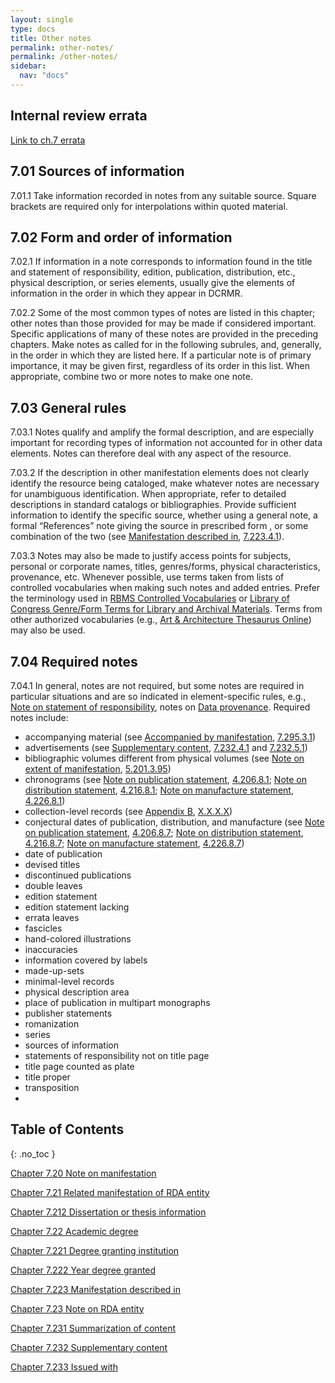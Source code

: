 ```yaml
---
layout: single
type: docs
title: Other notes
permalink: other-notes/
permalink: /other-notes/
sidebar:
  nav: "docs"
---
```


## Internal review errata

[Link to ch.7 errata](https://docs.google.com/document/d/1O-4HOsrSwNPkw28P9J9SWmJv0cwGZ0DGGSfXrEWaaO0/edit)

## 7.01 Sources of information 

<a name="7.01.1">7.01.1</a> Take information recorded in notes from any suitable source. Square brackets are required only for interpolations within quoted material.

## 7.02 Form and order of information

<a name="7.02.1">7.02.1</a> If information in a note corresponds to information found in the title and statement of responsibility, edition, publication, distribution, etc., physical description, or series elements, usually give the elements of information in the order in which they appear in DCRMR.

<a name="7.02.2">7.02.2</a> Some of the most common types of notes are listed in this chapter; other notes than those provided for may be made if considered important. Specific applications of many of these notes are provided in the preceding chapters. Make notes as called for in the following subrules, and, generally, in the order in which they are listed here. If a particular note is of primary importance, it may be given first, regardless of its order in this list. When appropriate, combine two or more notes to make one note.

## 7.03 General rules

<a name="7.03.1">7.03.1</a> Notes qualify and amplify the formal description, and are especially important for recording types of information not accounted for in other data elements. Notes can therefore deal with any aspect of the resource.

<a name="7.03.2">7.03.2</a> If the description in other manifestation elements does not clearly identify the resource being cataloged, make whatever notes are necessary for unambiguous identification. When appropriate, refer to detailed descriptions in standard catalogs or bibliographies. Provide sufficient information to identify the specific source, whether using a general note, a formal “References” note giving the source in prescribed form , or some combination of the two (see [Manifestation described in](/DCRMR/other-notes/Manifestation-described-in/), [7.223.4.1](/DCRMR/other-notes/Manifestation-described-in/#7.223.4.1)).

<a name="7.03.3">7.03.3</a> Notes may also be made to justify access points for subjects, personal or corporate names, titles, genres/forms, physical characteristics, provenance, etc. Whenever possible, use terms taken from lists of controlled vocabularies when making such notes and added entries. Prefer the terminology used in [RBMS Controlled Vocabularies](http://rbms.info/vocabularies/index.shtml{:target="_blank"}) or [Library of Congress Genre/Form Terms for Library and Archival Materials](https://id.loc.gov/authorities/genreForms.html{:target="_blank"}). Terms from other authorized vocabularies (e.g., [Art & Architecture Thesaurus Online](https://www.getty.edu/research/tools/vocabularies/aat/{:target="_blank"})) may also be used.

## 7.04 Required notes

<a name="7.04.1">7.04.1</a> In general, notes are not required, but some notes are required in particular situations and are so indicated in element-specific rules, e.g., [Note on statement of responsibility](/DCRMR/sor/Note-on-statement-of-responsibility/), notes on [Data provenance](/DCRMR/general-rules/Data-provenance/).  Required notes include:

+ accompanying material (see [Accompanied by manifestation](/DCRMR/other-notes/Accompanied-by-manifestation), [7.295.3.1](/DCRMR/other-notes/Accompanied-by-manifestation#7.295.3.1))  
+ advertisements (see [Supplementary content](/DCRMR/other-notes/Supplementary-content/), [7.232.4.1](/DCRMR/other-notes/Supplementary-content/#7.232.4.1) and [7.232.5.1](/DCRMR/other-notes/Supplementary-content/#7.232.5.1))
+ bibliographic volumes different from physical volumes (see [Note on extent of manifestation](/DCRMR/phys-desc/Note-on-extent-of-manifestation/), [5.201.3.95](/DCRMR/phys-desc/Note-on-extent-of-manifestation/#5.201.3.95))  
+ chronograms (see [Note on publication statement](/DCRMR/ppdm/Note-on-publication-statement/), [4.206.8.1](/DCRMR/ppdm/Note-on-publication-statement/#4.206.8.1); [Note on distribution statement](/DCRMR/ppdm/Note-on-distribution-statement/), [4.216.8.1](/DCRMR/ppdm/Note-on-distribution-statement/#4.216.8.1); [Note on manufacture statement](/DCRMR/ppdm/Note-on-manufacture-statement/), [4.226.8.1](/DCRMR/ppdm/Note-on-manufacture-statement/#4.226.8.1))   
+ collection-level records (see [Appendix B](/DCRMR/appendices/Appendix-b/), [X.X.X.X](/DCRMR/appendices/Appendix-b/#X.X.X.X))   
+ conjectural dates of publication, distribution, and manufacture (see [Note on publication statement](/DCRMR/ppdm/Note-on-publication-statement/), [4.206.8.7](/DCRMR/ppdm/Note-on-publication-statement/#4.206.8.7); [Note on distribution statement](/DCRMR/ppdm/Note-on-distribution-statement/), [4.216.8.7](/DCRMR/ppdm/Note-on-distribution-statement/#4.216.8.7); [Note on manufacture statement](/DCRMR/ppdm/Note-on-manufacture-statement/), [4.226.8.7](/DCRMR/ppdm/Note-on-manufacture-statement/#4.226.8.7))
+ date of publication  
+ devised titles  
+ discontinued publications  
+ double leaves  
+ edition statement  
+ edition statement lacking  
+ errata leaves  
+ fascicles  
+ hand-colored illustrations  
+ inaccuracies  
+ information covered by labels
+ made-up-sets
+ minimal-level records
+ physical description area
+ place of publication in multipart monographs
+ publisher statements
+ romanization
+ series
+ sources of information
+ statements of responsibility not on title page
+ title page counted as plate
+ title proper
+ transposition
+ 

## Table of Contents
{: .no_toc }

[Chapter 7.20 Note on manifestation](/DCRMR/other-notes/Note-on-manifestation/)

[Chapter 7.21 Related manifestation of RDA entity](/DCRMR/other-notes/Related-manifestation-of-RDA-entity/)

[Chapter 7.212 Dissertation or thesis information](/DCRMR/other-notes/Dissertation-or-thesis-information/)

[Chapter 7.22 Academic degree](/DCRMR/other-notes/Academic-degree/)

[Chapter 7.221 Degree granting institution](/DCRMR/other-notes/Degree-granting-institution/)

[Chapter 7.222 Year degree granted](/DCRMR/other-notes/Year-degree-granted/)

[Chapter 7.223 Manifestation described in](/DCRMR/other-notes/Manifestation-described-in/)

[Chapter 7.23 Note on RDA entity](/DCRMR/other-notes/Note-on-RDA-entity/)

[Chapter 7.231 Summarization of content](/DCRMR/other-notes/Summarization-of-content/)

[Chapter 7.232 Supplementary content](/DCRMR/other-notes/Supplementary-content/)

[Chapter 7.233 Issued with](/DCRMR/other-notes/Issued-with/)